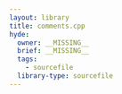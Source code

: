 ```yaml
---
layout: library
title: comments.cpp
hyde:
  owner: __MISSING__
  brief: __MISSING__
  tags:
    - sourcefile
  library-type: sourcefile
---
```

